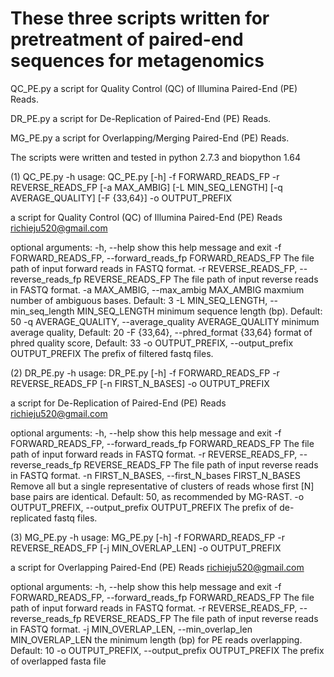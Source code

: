 # These three scripts written for pretreatment of paired-end sequences for metagenomics

QC_PE.py  a script for Quality Control (QC) of Illumina Paired-End (PE) Reads.  

DR_PE.py  a script for De-Replication of Paired-End (PE) Reads.  

MG_PE.py  a script for Overlapping/Merging Paired-End (PE) Reads.  

The scripts were written and tested in python 2.7.3 and biopython 1.64


(1) QC_PE.py -h
usage: QC_PE.py [-h] -f FORWARD_READS_FP -r REVERSE_READS_FP [-a MAX_AMBIG]
                [-L MIN_SEQ_LENGTH] [-q AVERAGE_QUALITY] [-F {33,64}] -o
                OUTPUT_PREFIX

a script for Quality Control (QC) of Illumina Paired-End (PE) Reads
<richieju520@gmail.com>

optional arguments:
  -h, --help            show this help message and exit
  -f FORWARD_READS_FP, --forward_reads_fp FORWARD_READS_FP
                        The file path of input forward reads in FASTQ format.
  -r REVERSE_READS_FP, --reverse_reads_fp REVERSE_READS_FP
                        The file path of input reverse reads in FASTQ format.
  -a MAX_AMBIG, --max_ambig MAX_AMBIG
                        maxmium number of ambiguous bases. Default: 3
  -L MIN_SEQ_LENGTH, --min_seq_length MIN_SEQ_LENGTH
                        minimum sequence length (bp). Default: 50
  -q AVERAGE_QUALITY, --average_quality AVERAGE_QUALITY
                        minimum average quality, Default: 20
  -F {33,64}, --phred_format {33,64}
                        format of phred quality score, Default: 33
  -o OUTPUT_PREFIX, --output_prefix OUTPUT_PREFIX
                        The prefix of filtered fastq files.


(2) DR_PE.py -h
usage: DR_PE.py [-h] -f FORWARD_READS_FP -r REVERSE_READS_FP
                [-n FIRST_N_BASES] -o OUTPUT_PREFIX

a script for De-Replication of Paired-End (PE) Reads <richieju520@gmail.com>

optional arguments:
  -h, --help            show this help message and exit
  -f FORWARD_READS_FP, --forward_reads_fp FORWARD_READS_FP
                        The file path of input forward reads in FASTQ format.
  -r REVERSE_READS_FP, --reverse_reads_fp REVERSE_READS_FP
                        The file path of input reverse reads in FASTQ format.
  -n FIRST_N_BASES, --first_N_bases FIRST_N_BASES
                        Remove all but a single representative of clusters of
                        reads whose first [N] base pairs are identical.
                        Default: 50, as recommended by MG-RAST.
  -o OUTPUT_PREFIX, --output_prefix OUTPUT_PREFIX
                        The prefix of de-replicated fastq files.


(3) MG_PE.py -h
usage: MG_PE.py [-h] -f FORWARD_READS_FP -r REVERSE_READS_FP
                [-j MIN_OVERLAP_LEN] -o OUTPUT_PREFIX

a script for Overlapping Paired-End (PE) Reads <richieju520@gmail.com>

optional arguments:
  -h, --help            show this help message and exit
  -f FORWARD_READS_FP, --forward_reads_fp FORWARD_READS_FP
                        The file path of input forward reads in FASTQ format.
  -r REVERSE_READS_FP, --reverse_reads_fp REVERSE_READS_FP
                        The file path of input reverse reads in FASTQ format.
  -j MIN_OVERLAP_LEN, --min_overlap_len MIN_OVERLAP_LEN
                        the minimum length (bp) for PE reads overlapping.
                        Default: 10
  -o OUTPUT_PREFIX, --output_prefix OUTPUT_PREFIX
                        The prefix of overlapped fasta file

